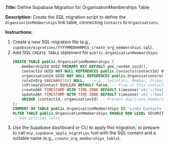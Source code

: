 **Title:** Define Supabase Migration for OrganisationMemberships Table

**Description:** Create the SQL migration script to define the `OrganisationMemberships` link table, connecting `Contacts` to `Organisations`.

**Instructions:**

1.  Create a new SQL migration file (e.g., `supabase/migrations/YYYYMMDDHHMMSS_create_org_memberships.sql`).
2.  Add SQL `CREATE TABLE` statement for `public.OrganisationMemberships`:
    ```sql
    CREATE TABLE public.OrganisationMemberships (
        membershipId UUID PRIMARY KEY DEFAULT gen_random_uuid(),
        contactId UUID NOT NULL REFERENCES public.Contacts(contactId) ON DELETE CASCADE,
        organisationId UUID NOT NULL REFERENCES public.Organisations(organisationId) ON DELETE CASCADE,
        roleInOrg VARCHAR(100) NULL, -- e.g., Secretary, Member, Primary Contact
        isPrimaryContact BOOLEAN DEFAULT false, -- Flag if this contact is the main one for the Org
        createdAt TIMESTAMP WITH TIME ZONE DEFAULT timezone('utc'::text, now()) NOT NULL,
        updatedAt TIMESTAMP WITH TIME ZONE DEFAULT timezone('utc'::text, now()) NOT NULL,
        UNIQUE (contactId, organisationId) -- Prevent duplicate memberships
    );
    COMMENT ON TABLE public.OrganisationMemberships IS 'Links Contacts to Organisations, defining their role/relationship.';
    ALTER TABLE public.OrganisationMemberships ENABLE ROW LEVEL SECURITY;
    -- Add policies later
    ```
3.  Use the Supabase dashboard or CLI to apply this migration, or prepare to call `mcp_supabase_apply_migration` tool with the SQL content and a suitable name (e.g., `create_org_memberships_table`). 